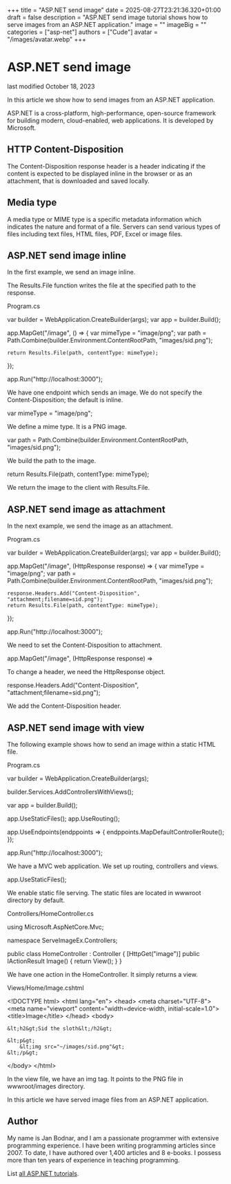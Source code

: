 +++
title = "ASP.NET send image"
date = 2025-08-27T23:21:36.320+01:00
draft = false
description = "ASP.NET send image tutorial shows how to serve images from an ASP.NET application."
image = ""
imageBig = ""
categories = ["asp-net"]
authors = ["Cude"]
avatar = "/images/avatar.webp"
+++

# ASP.NET send image

last modified October 18, 2023

In this article we show how to send images from an ASP.NET application.

ASP.NET is a cross-platform, high-performance, open-source framework for
building modern, cloud-enabled, web applications. It is developed by Microsoft.

## HTTP Content-Disposition

The Content-Disposition response header is a header indicating if the
content is expected to be displayed inline in the browser or as an attachment,
that is downloaded and saved locally.

## Media type

A media type or MIME type is a specific metadata information which indicates the
nature and format of a file. Servers can send various types of files including 
text files, HTML files, PDF, Excel or image files.

## ASP.NET send image inline

In the first example, we send an image inline. 

The Results.File function writes the file at the specified path to
the response.

Program.cs
  

var builder = WebApplication.CreateBuilder(args);
var app = builder.Build();

app.MapGet("/image", () =&gt;
{
    var mimeType = "image/png";
    var path = Path.Combine(builder.Environment.ContentRootPath, 
        "images/sid.png");

    return Results.File(path, contentType: mimeType);
});

app.Run("http://localhost:3000");

We have one endpoint which sends an image. We do not specify the
Content-Disposition; the default is inline.

var mimeType = "image/png";

We define a mime type. It is a PNG image.

var path = Path.Combine(builder.Environment.ContentRootPath, 
    "images/sid.png");

We build the path to the image.

return Results.File(path, contentType: mimeType);

We return the image to the client with Results.File.

## ASP.NET send image as attachment

In the next example, we send the image as an attachment.

Program.cs
  

var builder = WebApplication.CreateBuilder(args);
var app = builder.Build();

app.MapGet("/image", (HttpResponse response) =&gt;
{
    var mimeType = "image/png";
    var path = Path.Combine(builder.Environment.ContentRootPath, 
        "images/sid.png");

    response.Headers.Add("Content-Disposition", "attachment;filename=sid.png");
    return Results.File(path, contentType: mimeType);
});

app.Run("http://localhost:3000");

We need to set the Content-Disposition to attachment.

app.MapGet("/image", (HttpResponse response) =&gt;

To change a header, we need the HttpResponse object.

response.Headers.Add("Content-Disposition", "attachment;filename=sid.png");

We add the Content-Disposition header.

## ASP.NET send image with view

The following example shows how to send an image within a static HTML file.

Program.cs
  

var builder = WebApplication.CreateBuilder(args);

builder.Services.AddControllersWithViews();

var app = builder.Build();

app.UseStaticFiles();
app.UseRouting();

app.UseEndpoints(endppoints =&gt;
{
    endppoints.MapDefaultControllerRoute();
});

app.Run("http://localhost:3000");

We have a MVC web application. We set up routing, controllers and views.

app.UseStaticFiles();

We enable static file serving. The static files are located in
wwwroot directory by default.

Controllers/HomeController.cs
  

using Microsoft.AspNetCore.Mvc;

namespace ServeImageEx.Controllers;

public class HomeController : Controller
{
    [HttpGet("image")]
    public IActionResult Image()
    {
        return View();
    }
}

We have one action in the HomeController. It simply returns a view.

Views/Home/Image.cshtml
  

&lt;!DOCTYPE html&gt;
&lt;html lang="en"&gt;
&lt;head&gt;
    &lt;meta charset="UTF-8"&gt;
    &lt;meta name="viewport" content="width=device-width, initial-scale=1.0"&gt;
    &lt;title&gt;Image&lt;/title&gt;
&lt;/head&gt;
&lt;body&gt;

    &lt;h2&gt;Sid the sloth&lt;/h2&gt;

    &lt;p&gt;
        &lt;img src="~/images/sid.png"&gt;
    &lt;/p&gt;

&lt;/body&gt;
&lt;/html&gt;

In the view file, we have an img tag. It points to the PNG file 
in wwwroot/images directory.

In this article we have served image files from an ASP.NET application.

## Author

My name is Jan Bodnar, and I am a passionate programmer with extensive
programming experience. I have been writing programming articles since 2007.
To date, I have authored over 1,400 articles and 8 e-books. I possess more
than ten years of experience in teaching programming.

List [all ASP.NET tutorials](/all/#asp-net).